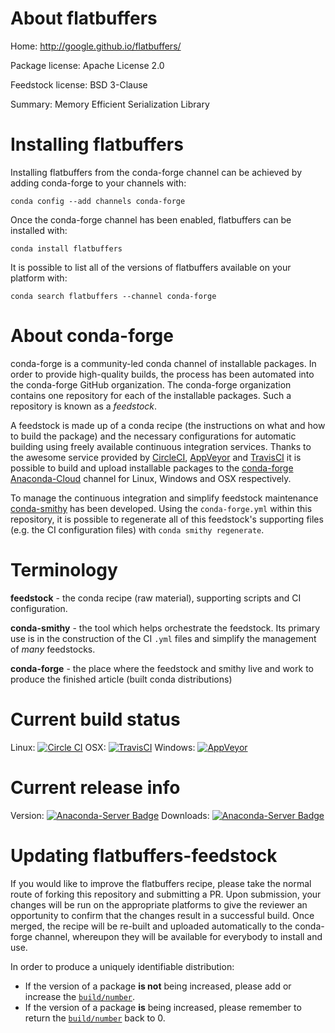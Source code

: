 About flatbuffers
=================

Home: http://google.github.io/flatbuffers/

Package license: Apache License 2.0

Feedstock license: BSD 3-Clause

Summary: Memory Efficient Serialization Library



Installing flatbuffers
======================

Installing flatbuffers from the conda-forge channel can be achieved by adding conda-forge to your channels with:

```
conda config --add channels conda-forge
```

Once the conda-forge channel has been enabled, flatbuffers can be installed with:

```
conda install flatbuffers
```

It is possible to list all of the versions of flatbuffers available on your platform with:

```
conda search flatbuffers --channel conda-forge
```


About conda-forge
=================

conda-forge is a community-led conda channel of installable packages.
In order to provide high-quality builds, the process has been automated into the
conda-forge GitHub organization. The conda-forge organization contains one repository 
for each of the installable packages. Such a repository is known as a *feedstock*.

A feedstock is made up of a conda recipe (the instructions on what and how to build
the package) and the necessary configurations for automatic building using freely
available continuous integration services. Thanks to the awesome service provided by
[CircleCI](https://circleci.com/), [AppVeyor](http://www.appveyor.com/)
and [TravisCI](https://travis-ci.org/) it is possible to build and upload installable
packages to the [conda-forge](https://anaconda.org/conda-forge)
[Anaconda-Cloud](http://docs.anaconda.org/) channel for Linux, Windows and OSX respectively.

To manage the continuous integration and simplify feedstock maintenance
[conda-smithy](http://github.com/conda-forge/conda-smithy) has been developed.
Using the ``conda-forge.yml`` within this repository, it is possible to regenerate all of
this feedstock's supporting files (e.g. the CI configuration files) with ``conda smithy regenerate``.


Terminology
===========

**feedstock** - the conda recipe (raw material), supporting scripts and CI configuration.

**conda-smithy** - the tool which helps orchestrate the feedstock.
                   Its primary use is in the construction of the CI ``.yml`` files
                   and simplify the management of *many* feedstocks.

**conda-forge** - the place where the feedstock and smithy live and work to
                  produce the finished article (built conda distributions)

Current build status
====================

Linux: [![Circle CI](https://circleci.com/gh/conda-forge/flatbuffers-feedstock.svg?style=svg)](https://circleci.com/gh/conda-forge/flatbuffers-feedstock)
OSX: [![TravisCI](https://travis-ci.org/conda-forge/flatbuffers-feedstock.svg?branch=master)](https://travis-ci.org/conda-forge/flatbuffers-feedstock) 
Windows: [![AppVeyor](https://ci.appveyor.com/api/projects/status/github/conda-forge/flatbuffers-feedstock?svg=True)](https://ci.appveyor.com/project/conda-forge/flatbuffers-feedstock/branch/master)

Current release info
====================
Version: [![Anaconda-Server Badge](https://anaconda.org/conda-forge/flatbuffers/badges/version.svg)](https://anaconda.org/conda-forge/flatbuffers)
Downloads: [![Anaconda-Server Badge](https://anaconda.org/conda-forge/flatbuffers/badges/downloads.svg)](https://anaconda.org/conda-forge/flatbuffers)


Updating flatbuffers-feedstock
==============================

If you would like to improve the flatbuffers recipe, please take the normal
route of forking this repository and submitting a PR. Upon submission, your changes will
be run on the appropriate platforms to give the reviewer an opportunity to confirm that the
changes result in a successful build. Once merged, the recipe will be re-built and uploaded
automatically to the conda-forge channel, whereupon they will be available for everybody to
install and use.

In order to produce a uniquely identifiable distribution:
 * If the version of a package **is not** being increased, please add or increase
   the [``build/number``](http://conda.pydata.org/docs/building/meta-yaml.html#build-number-and-string). 
 * If the version of a package **is** being increased, please remember to return
   the [``build/number``](http://conda.pydata.org/docs/building/meta-yaml.html#build-number-and-string)
   back to 0.
